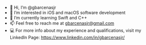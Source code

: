 - 👋  Hi, I’m @gbarcenasjr
- 👀  I’m interested in iOS and macOS software development
- 🌱  I’m currently learning Swift and C++
- 📫  Feel free to reach me at gbarcenasjr@gmail.com
- 💻  For more info about my experience and qualifications, visit my LinkedIn Page: https://www.linkedin.com/in/gbarcenasjr/
<!---
gbarcenasjr/gbarcenasjr is a ✨ special ✨ repository because its `README.md` (this file) appears on your GitHub profile.
You can click the Preview link to take a look at your changes.
--->
